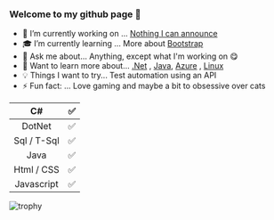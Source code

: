 ### Welcome to my github page 🖖 


- 🔭 I’m currently working on ... [Nothing I can announce]() 
- 🎓 I’m currently learning ... More about [Bootstrap](https://getbootstrap.com/) 
- 💬 Ask me about... Anything, except what I'm working on 😋
- 📖 Want to learn more about... [.Net](https://dotnet.microsoft.com/) , [Java](https://docs.oracle.com/en/java/), [Azure](https://azure.microsoft.com/en-us/) , [Linux](https://www.kernel.org/doc/html/latest/)
- 💡 Things I want to try... Test automation using an API
- ⚡ Fun fact: ... Love gaming and maybe a bit to obsessive over cats

| C#                   | :white_check_mark:    |                            
|:--------------------:|:---------------------:|            
| DotNet               | :white_check_mark:    |            
| Sql / T-Sql          | :white_check_mark:    |
| Java                 | :white_check_mark:    |             
| Html / CSS           | :white_check_mark:    |                                           
| Javascript           | :white_check_mark:    |

![trophy](https://github-profile-trophy.vercel.app/?username=carpenteri1&theme=monokai&title=Issues,Commit,PullRequest,Repositories)
